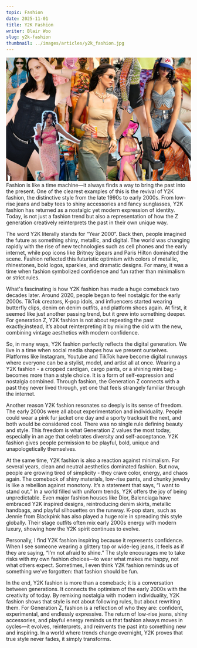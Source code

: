 ```yaml
---
topic: Fashion
date: 2025-11-01
title: Y2K Fashion
writer: Blair Woo
slug: y2k-fashion
thumbnail: ../images/articles/y2k_fashion.jpg
---
```

![](../images/articles/y2k_fashion.jpg) 
Fashion is like a time machine—it always finds a way to bring the past into the present. One of the clearest examples of this is the revival of Y2K fashion, the distinctive style from the late 1990s to early 2000s. From low-rise jeans and baby tees to shiny accessories and fancy sunglasses, Y2K fashion has returned as a nostalgic yet modern expression of identity. Today, is not just a fashion trend but also a representation of how the Z generation creatively reinterprets the past in their own unique way.

The word Y2K literally stands for “Year 2000”. Back then, people imagined the future as something shiny, metallic, and digital. The world was changing rapidly with the rise of new technologies such as cell phones and the early internet, while pop icons like Britney Spears and Paris Hilton dominated the scene. Fashion reflected this futuristic optimism with colors of metallic, rhinestones, bold logos, sparkles, and dramatic designs. For many, it was a time when fashion symbolized confidence and fun rather than minimalism or strict rules. 

What's fascinating is how Y2K fashion has made a huge comeback two decades later. Around 2020, people began to feel nostalgic for the early 2000s. TikTok creators, K-pop idols, and influencers started wearing butterfly clips, denim on denim outfits, and platform shoes again. At first, it seemed like just another passing trend, but it grew into something deeper. For generation Z, Y2K fashion is not about repeating the past exactly;instead, it’s about reinterpreting it by mixing the old with the new, combining vintage aesthetics with modern confidence.

So, in many ways, Y2K fashion perfectly reflects the digital generation. We live in a time when social media shapes how we present ourselves. Platforms like Instagram, Youtube and TikTok have become digital runways where everyone can be a stylist, model, and artist all at once. Wearing a Y2K fashion - a cropped cardigan, cargo pants, or a shining mini bag - becomes more than a style choice. It is a form of self-expression and nostalgia combined. Through fashion, the Generation Z connects with a past they never lived through, yet one that feels strangely familiar through the internet. 

Another reason Y2K fashion resonates so deeply is its sense of freedom. The early 2000s were all about experimentation and individuality. People could wear a pink fur jacket one day and a sporty tracksuit the next, and both would be considered cool. There was no single rule defining beauty and style. This freedom is what  Generation Z values the most today, especially in an age that celebrates diversity and self-acceptance. Y2K fashion gives people permission to be playful, bold, unique and unapologetically themselves.

At the same time, Y2K fashion is also a reaction against minimalism. For several years, clean and neutral aesthetics dominated fashion. But now, people are growing tired of simplicity - they crave color, energy, and chaos again. The comeback of shiny materials, low-rise pants, and chunky jewelry is like a rebellion against monotony. It’s a statement that says, “I want to stand out.” In a world filled with uniform trends, Y2K offers the joy of being unpredictable. Even major fashion houses like Dior, Balenciaga have embraced Y2K inspired designs, reintroducing denim skirts, metallic handbags, and playful silhouettes on the runway. K-pop stars, such as Jennie from Blackpink has also played a huge role in spreading this style globally. Their stage outfits often mix early 2000s energy with modern luxury, showing how the Y2K spirit continues to evolve. 

Personally, I find Y2K fashion inspiring because it represents confidence. When I see someone wearing a glittery top or wide-leg jeans, it feels as if they are saying, “I’m not afraid to shine.” The style encourages me to take risks with my own fashion choices—to wear what makes me happy, not what others expect. Sometimes, I even think Y2K fashion reminds us of something we’ve forgotten: that fashion should be fun.

In the end, Y2K fashion is more than a comeback; it is a conversation between generations. It connects the optimism of the early 2000s with the creativity of today. By remixing nostalgia with modern individuality, Y2K fashion shows that style is not about following rules, but about rewriting them. For Generation Z, fashion is a reflection of who they are: confident, experimental, and endlessly expressive. The return of low-rise jeans, shiny accessories, and playful energy reminds us that fashion always moves in cycles—it evolves, reinterprets, and reinvents the past into something new and inspiring. In a world where trends change overnight, Y2K proves that true style never fades, it simply transforms. 
